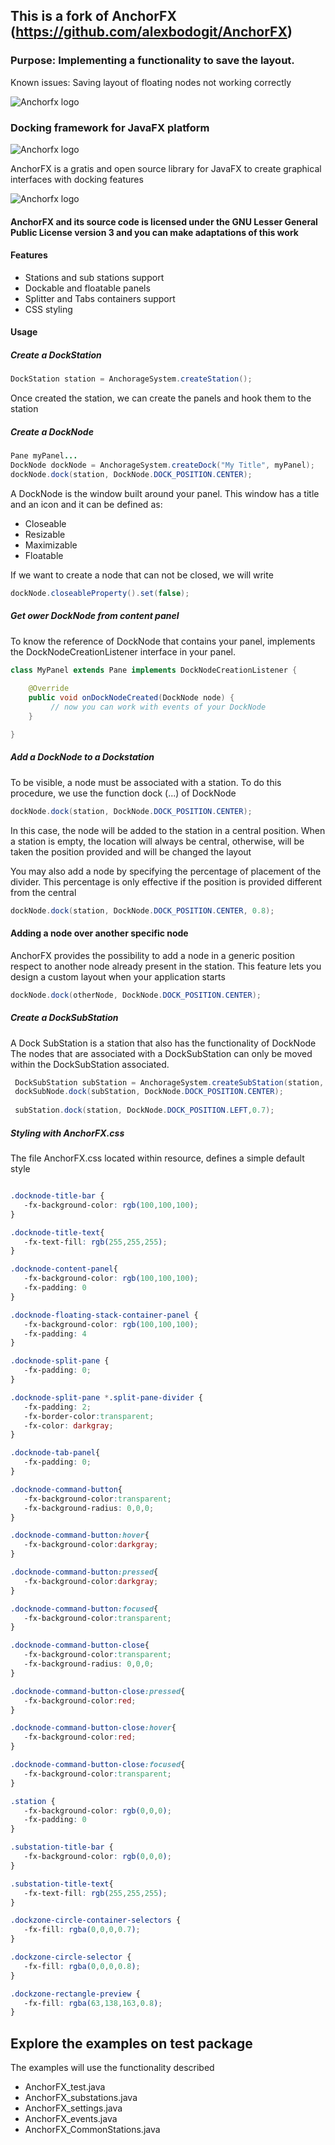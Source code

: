 ## This is a fork of AnchorFX (https://github.com/alexbodogit/AnchorFX)
### Purpose: Implementing a functionality to save the layout. 
Known issues: Saving layout of floating nodes not working correctly

![Anchorfx logo](/src/main/resources/anchorfx.png)

### Docking framework for JavaFX platform

![Anchorfx logo](/src/main/resources/screenshot.png)

AnchorFX is a gratis and open source library for JavaFX to create graphical interfaces with docking features 

![Anchorfx logo](https://virtualopenup.files.wordpress.com/2012/05/gnu_lgpl3.png?w=150&h=65)
#### AnchorFX and its source code is licensed under the GNU Lesser General Public License version 3 and you can make adaptations of this work

#### Features

 * Stations and sub stations support
 * Dockable and floatable panels
 * Splitter and Tabs containers support
 * CSS styling


#### Usage

##### Create a DockStation

```java
DockStation station = AnchorageSystem.createStation();
```

Once created the station, we can create the panels and hook them to the station

##### Create a DockNode

```java
Pane myPanel...
DockNode dockNode = AnchorageSystem.createDock("My Title", myPanel);
dockNode.dock(station, DockNode.DOCK_POSITION.CENTER);
```
A DockNode is the window built around your panel. This window has a title and an icon and it can be defined as:

* Closeable
* Resizable
* Maximizable
* Floatable

If we want to create a node that can not be closed, we will write

```java
dockNode.closeableProperty().set(false);
```

##### Get ower DockNode from content panel

To know the reference of DockNode that contains your panel, implements the DockNodeCreationListener interface in your panel.

```java
class MyPanel extends Pane implements DockNodeCreationListener {
 
    @Override
    public void onDockNodeCreated(DockNode node) {
         // now you can work with events of your DockNode 
    }

}
```

##### Add a DockNode to a Dockstation

To be visible, a node must be associated with a station. To do this procedure, we use the function dock (...) of DockNode

```java
dockNode.dock(station, DockNode.DOCK_POSITION.CENTER);
```

In this case, the node will be added to the station in a central position. When a station is empty, the location will always be central, otherwise, will be taken the position provided and will be changed the layout

You may also add a node by specifying the percentage of placement of the divider. This percentage is only effective if the position is provided different from the central

```java
dockNode.dock(station, DockNode.DOCK_POSITION.CENTER, 0.8);
```

#### Adding a node over another specific node

AnchorFX provides the possibility to add a node in a generic position respect to another node already present in the station.
This feature lets you design a custom layout when your application starts 

```java
dockNode.dock(otherNode, DockNode.DOCK_POSITION.CENTER);
```


##### Create a DockSubStation

A Dock SubStation is a station that also has the functionality of DockNode
The nodes that are associated with a DockSubStation can only be moved within the DockSubStation associated.


```java
 DockSubStation subStation = AnchorageSystem.createSubStation(station, "SubStation");
 dockSubNode.dock(subStation, DockNode.DOCK_POSITION.CENTER);
 
 subStation.dock(station, DockNode.DOCK_POSITION.LEFT,0.7);
```
 
 
##### Styling with AnchorFX.css
 
 The file AnchorFX.css located within resource, defines a simple default style
 
 
 ```css

.docknode-title-bar {
    -fx-background-color: rgb(100,100,100);
}

.docknode-title-text{
    -fx-text-fill: rgb(255,255,255);
}

.docknode-content-panel{
    -fx-background-color: rgb(100,100,100);
    -fx-padding: 0
}

.docknode-floating-stack-container-panel {
    -fx-background-color: rgb(100,100,100);
    -fx-padding: 4
}
 
.docknode-split-pane {  
    -fx-padding: 0;  
} 

.docknode-split-pane *.split-pane-divider {  
    -fx-padding: 2;  
    -fx-border-color:transparent;
    -fx-color: darkgray;
} 

.docknode-tab-panel{
    -fx-padding: 0;
}

.docknode-command-button{
    -fx-background-color:transparent;
    -fx-background-radius: 0,0,0;
}

.docknode-command-button:hover{
    -fx-background-color:darkgray;
}

.docknode-command-button:pressed{
    -fx-background-color:darkgray;
}

.docknode-command-button:focused{
    -fx-background-color:transparent;
}

.docknode-command-button-close{
    -fx-background-color:transparent;
    -fx-background-radius: 0,0,0;
}

.docknode-command-button-close:pressed{
    -fx-background-color:red;
}

.docknode-command-button-close:hover{
    -fx-background-color:red;
}

.docknode-command-button-close:focused{
    -fx-background-color:transparent;
} 

.station {
    -fx-background-color: rgb(0,0,0);
    -fx-padding: 0
}

.substation-title-bar {
    -fx-background-color: rgb(0,0,0);
}

.substation-title-text{
    -fx-text-fill: rgb(255,255,255);
}

.dockzone-circle-container-selectors {
    -fx-fill: rgba(0,0,0,0.7);
}

.dockzone-circle-selector {
    -fx-fill: rgba(0,0,0,0.8);
}

.dockzone-rectangle-preview {
    -fx-fill: rgba(63,138,163,0.8);
}
```
 
 
 
## Explore the examples on test package

The examples will use the functionality described

 * AnchorFX_test.java
 * AnchorFX_substations.java
 * AnchorFX_settings.java
 * AnchorFX_events.java
 * AnchorFX_CommonStations.java
